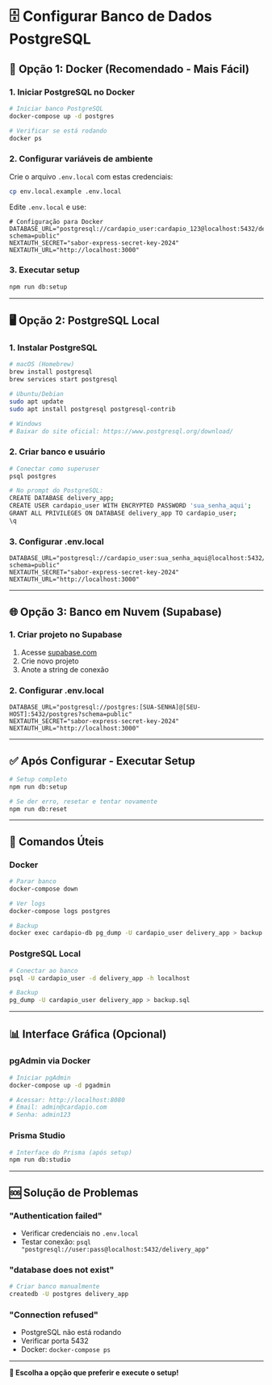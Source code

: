 # 🗄️ **Configurar Banco de Dados PostgreSQL**

## 🚀 **Opção 1: Docker (Recomendado - Mais Fácil)**

### **1. Iniciar PostgreSQL no Docker**
```bash
# Iniciar banco PostgreSQL
docker-compose up -d postgres

# Verificar se está rodando
docker ps
```

### **2. Configurar variáveis de ambiente**
Crie o arquivo `.env.local` com estas credenciais:
```bash
cp env.local.example .env.local
```

Edite `.env.local` e use:
```env
# Configuração para Docker
DATABASE_URL="postgresql://cardapio_user:cardapio_123@localhost:5432/delivery_app?schema=public"
NEXTAUTH_SECRET="sabor-express-secret-key-2024"
NEXTAUTH_URL="http://localhost:3000"
```

### **3. Executar setup**
```bash
npm run db:setup
```

---

## 🖥️ **Opção 2: PostgreSQL Local**

### **1. Instalar PostgreSQL**
```bash
# macOS (Homebrew)
brew install postgresql
brew services start postgresql

# Ubuntu/Debian
sudo apt update
sudo apt install postgresql postgresql-contrib

# Windows
# Baixar do site oficial: https://www.postgresql.org/download/
```

### **2. Criar banco e usuário**
```bash
# Conectar como superuser
psql postgres

# No prompt do PostgreSQL:
CREATE DATABASE delivery_app;
CREATE USER cardapio_user WITH ENCRYPTED PASSWORD 'sua_senha_aqui';
GRANT ALL PRIVILEGES ON DATABASE delivery_app TO cardapio_user;
\q
```

### **3. Configurar .env.local**
```env
DATABASE_URL="postgresql://cardapio_user:sua_senha_aqui@localhost:5432/delivery_app?schema=public"
NEXTAUTH_SECRET="sabor-express-secret-key-2024"
NEXTAUTH_URL="http://localhost:3000"
```

---

## 🌐 **Opção 3: Banco em Nuvem (Supabase)**

### **1. Criar projeto no Supabase**
1. Acesse [supabase.com](https://supabase.com)
2. Crie novo projeto
3. Anote a string de conexão

### **2. Configurar .env.local**
```env
DATABASE_URL="postgresql://postgres:[SUA-SENHA]@[SEU-HOST]:5432/postgres?schema=public"
NEXTAUTH_SECRET="sabor-express-secret-key-2024"
NEXTAUTH_URL="http://localhost:3000"
```

---

## ✅ **Após Configurar - Executar Setup**

```bash
# Setup completo
npm run db:setup

# Se der erro, resetar e tentar novamente
npm run db:reset
```

---

## 🔧 **Comandos Úteis**

### **Docker**
```bash
# Parar banco
docker-compose down

# Ver logs
docker-compose logs postgres

# Backup
docker exec cardapio-db pg_dump -U cardapio_user delivery_app > backup.sql
```

### **PostgreSQL Local**
```bash
# Conectar ao banco
psql -U cardapio_user -d delivery_app -h localhost

# Backup
pg_dump -U cardapio_user delivery_app > backup.sql
```

---

## 📊 **Interface Gráfica (Opcional)**

### **pgAdmin via Docker**
```bash
# Iniciar pgAdmin
docker-compose up -d pgadmin

# Acessar: http://localhost:8080
# Email: admin@cardapio.com
# Senha: admin123
```

### **Prisma Studio**
```bash
# Interface do Prisma (após setup)
npm run db:studio
```

---

## 🆘 **Solução de Problemas**

### **"Authentication failed"**
- Verificar credenciais no `.env.local`
- Testar conexão: `psql "postgresql://user:pass@localhost:5432/delivery_app"`

### **"database does not exist"**
```bash
# Criar banco manualmente
createdb -U postgres delivery_app
```

### **"Connection refused"**
- PostgreSQL não está rodando
- Verificar porta 5432
- Docker: `docker-compose ps`

---

**🎯 Escolha a opção que preferir e execute o setup!**